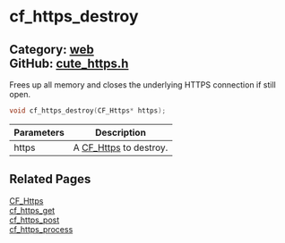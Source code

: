 [](../header.md ':include')

# cf_https_destroy

Category: [web](/api_reference?id=web)  
GitHub: [cute_https.h](https://github.com/RandyGaul/cute_framework/blob/master/include/cute_https.h)  
---

Frees up all memory and closes the underlying HTTPS connection if still open.

```cpp
void cf_https_destroy(CF_Https* https);
```

Parameters | Description
--- | ---
https | A [CF_Https](/web/cf_https.md) to destroy.

## Related Pages

[CF_Https](/web/cf_https.md)  
[cf_https_get](/web/cf_https_get.md)  
[cf_https_post](/web/cf_https_post.md)  
[cf_https_process](/web/cf_https_process.md)  
